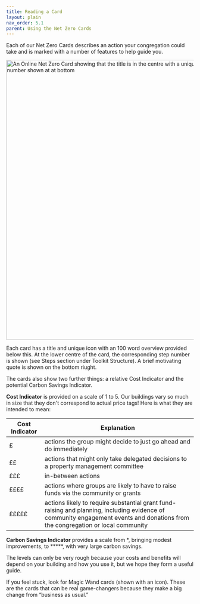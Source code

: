 ```yaml
---
title: Reading a Card
layout: plain
nav_order: 5.1
parent: Using the Net Zero Cards
--- 
```


Each of our Net Zero Cards describes an action your congregation could take and is marked with a number of features to help guide you.  

<img src='{{ "graphics/Reading-NetZeroCards.jpg" | relative_url }}' alt="An Online Net Zero Card showing that the title is in the centre with a unique icon for that card and the step number shown at at bottom" title="annotated card front" width="750px"/>

Each card has a title and unique icon with an 100 word overview provided below this. At the lower centre of the card, the corresponding step number is shown (see Steps section under Toolkit Structure). A brief motivating quote is shown on the bottom riught.

The cards also show two further things: a relative Cost Indicator and the potential Carbon Savings Indicator.

**Cost Indicator** is provided on a scale of 1 to 5. Our buildings vary so much in size that they don't correspond to actual price tags! Here is what they are intended to mean:

| Cost Indicator | Explanation                                                  |
| -------------- | ------------------------------------------------------------ |
| £              | actions the group might decide to just go ahead and do immediately |
| ££             | actions that might only take delegated decisions to a property management committee |
| £££            | in-between actions                                           |
| ££££           | actions where groups are likely to have to raise funds via the community or grants |
| £££££          | actions likely to require substantial grant fund-raising and planning, including evidence of community engagement events and donations from the congregation or local community |

**Carbon Savings Indicator** provides a scale from \*, bringing modest improvements, to \*\*\*\*\*, with very large carbon savings.

The levels can only be very rough because your costs and benefits will depend on your building and how you use it, but we hope they form a useful guide.

If you feel stuck, look for Magic Wand cards (shown with an icon). These are the cards that can be real game-changers because they make a big change from “business as usual.”
